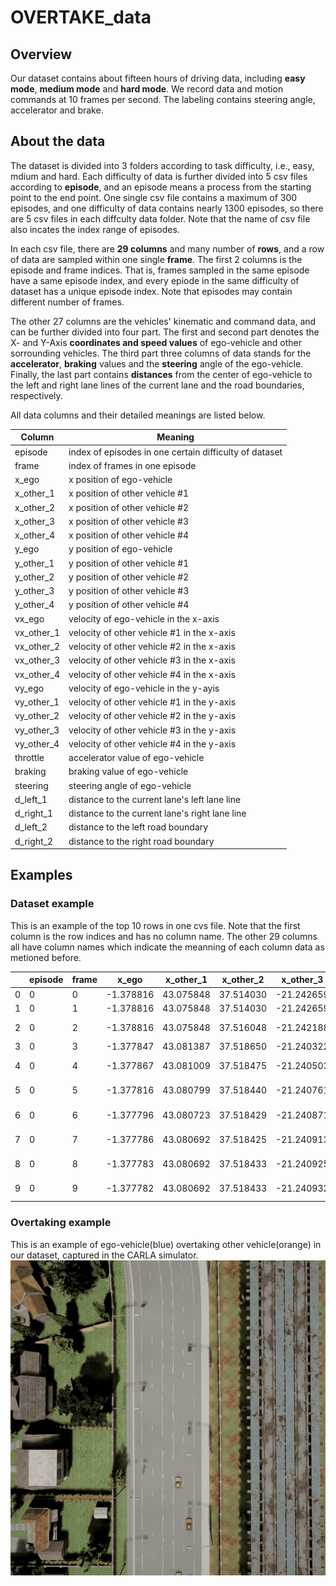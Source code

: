 # OVERTAKE_data

## Overview

Our dataset contains about fifteen hours of driving data, including **easy mode**, **medium mode** and **hard mode**. We record data and motion commands at 10 frames per second. The labeling contains steering angle, accelerator and brake.

## About the data

The dataset is divided into 3 folders according to task difficulty, i.e., easy, mdium and hard. Each difficulty of data is further divided into 5 csv files according to **episode**, and an episode means a process from the starting point to the end point. One single csv file contains a maximum of 300 episodes, and one difficulty of data contains nearly 1300 episodes, so there are 5 csv files in each diffculty data folder. Note that the name of csv file also incates the index range of episodes.

In each csv file, there are **29 columns** and many number of **rows**, and a row of data are sampled within one single **frame**. The first 2 columns is the episode and frame indices. That is, frames sampled in the same episode have a same episode index, and every epiode in the same difficulty of dataset has a unique episode index. Note that episodes may contain different number of frames.

The other 27 columns are the vehicles' kinematic and command data, and can be further divided into four part. The first and second part denotes the X- and Y-Axis **coordinates and speed values** of ego-vehicle and other sorrounding vehicles. The third part three columns of data stands for the **accelerator**, **braking** values and the **steering** angle of the ego-vehicle. Finally, the last part contains **distances** from the center of ego-vehicle to the left and right lane lines of the current lane and the road boundaries, respectively.

All data columns and their detailed meanings are listed below.

| Column  | Meaning |
| ------- | ------- |
| episode | index of episodes in one certain difficulty of dataset |
| frame | index of frames in one episode |
| x_ego | x position of ego-vehicle |
| x_other_1 | x position of other vehicle #1 |
| x_other_2 | x position of other vehicle #2 |
| x_other_3 | x position of other vehicle #3 |
| x_other_4 | x position of other vehicle #4 |
| y_ego | y position of ego-vehicle |
| y_other_1 | y position of other vehicle #1 |
| y_other_2 | y position of other vehicle #2 |
| y_other_3 | y position of other vehicle #3 |
| y_other_4 | y position of other vehicle #4 |
| vx_ego | velocity of ego-vehicle in the x-axis |
| vx_other_1 | velocity of other vehicle #1 in the x-axis |
| vx_other_2 | velocity of other vehicle #2 in the x-axis |
| vx_other_3 | velocity of other vehicle #3 in the x-axis |
| vx_other_4 | velocity of other vehicle #4 in the x-axis |
| vy_ego | velocity of ego-vehicle in the y-ayis |
| vy_other_1 | velocity of other vehicle #1 in the y-axis |
| vy_other_2 | velocity of other vehicle #2 in the y-axis |
| vy_other_3 | velocity of other vehicle #3 in the y-axis |
| vy_other_4 | velocity of other vehicle #4 in the y-axis |
| throttle | accelerator value of ego-vehicle |
| braking  | braking value of ego-vehicle |
| steering | steering angle of ego-vehicle |
| d_left_1 | distance to the current lane's left lane line |
| d_right_1 | distance to the current lane's right lane line |
| d_left_2 | distance to the left road boundary |
| d_right_2 | distance to the right road boundary |

## Examples

### Dataset example

This is an example of the top 10 rows in one cvs file. Note that the first column is the row indices and has no column name. The other 29 columns all have column names which indicate the meanning of each column data as metioned before.

|      | episode | frame | x_ego     | x_other_1 | x_other_2 | x_other_3  | x_other_4  | y_ego      | y_other_1  | y_other_2  | y_other_3  | y_other_4  | vx_ego        | vx_other_1 | vx_other_2 | vx_other_3    | vx_other_4 | vy_ego    | vy_other_1 | vy_other_2 | vy_other_3 | vy_other_4 | throttle | braking | steering  | d_left_1 | d_right_1 | d_left_2 | d_right_2 |
| ---- | ------- | ----- | --------- | --------- | --------- | ---------- | ---------- | ---------- | ---------- | ---------- | ---------- | ---------- | ------------- | ---------- | ---------- | ------------- | ---------- | --------- | ---------- | ---------- | ---------- | ---------- | -------- | ------- | --------- | -------- | --------- | -------- | --------- |
| 0    | 0       | 0     | -1.378816 | 43.075848 | 37.514030 | -21.242659 | -33.793720 | 207.399994 | 207.399994 | 204.199997 | 204.099991 | 203.800003 | 0.000000e+00  | 0.000000   | 0.000000   | 0.000000e+00  | 0.000000   | 0.000000  | 0.000000   | 0.000000   | 0.000000   | 0.000000   | 0.0      | 0.0     | 0.000000  | 1.599994 | 1.900006  | 5.099994 | 1.900006  |
| 1    | 0       | 1     | -1.378816 | 43.075848 | 37.514030 | -21.242659 | -33.793720 | 207.399994 | 207.399994 | 204.199997 | 204.099991 | 203.800003 | 0.000000e+00  | 0.000000   | 0.000000   | 0.000000e+00  | 0.000000   | 0.000000  | 0.000000   | 0.000000   | 0.000000   | 0.000000   | 0.0      | 1.0     | -0.800000 | 1.599994 | 1.900006  | 5.099994 | 1.900006  |
| 2    | 0       | 2     | -1.378816 | 43.075848 | 37.516048 | -21.242188 | -33.793720 | 207.399994 | 207.399994 | 204.199982 | 204.100021 | 203.800003 | 0.000000e+00  | 0.000000   | 0.039877   | -7.456872e-12 | 0.000000   | 0.000000  | 0.000000   | -0.000003  | 0.001109   | 0.000000   | 0.0      | NaN     | 0.800000  | 1.599994 | 1.900006  | 5.099994 | 1.900006  |
| 3    | 0       | 3     | -1.377847 | 43.081387 | 37.518650 | -21.240322 | -33.793350 | 207.399445 | 207.399796 | 204.200546 | 204.099854 | 203.800003 | 3.657267e-04  | -0.002114  | -0.001971  | 9.642183e-04  | 0.000000   | -0.037941 | -0.001820  | 0.001286   | -0.004583  | 0.000000   | 0.7      | 0.0     | -0.031490 | 1.599445 | 1.900555  | 5.099445 | 1.900555  |
| 4    | 0       | 4     | -1.377867 | 43.081009 | 37.518475 | -21.240503 | -33.791050 | 207.399368 | 207.399689 | 204.200424 | 204.099777 | 203.801300 | -5.397946e-08 | -0.001512  | -0.001016  | -5.815665e-04 | 0.000019   | 0.004897  | 0.001210   | -0.001752  | 0.001263   | -0.000171  | 0.7      | 0.0     | -0.215264 | 1.599368 | 1.900632  | 5.099368 | 1.900632  |
| 5    | 0       | 5     | -1.377816 | 43.080799 | 37.518440 | -21.240761 | -33.791470 | 207.398987 | 207.399628 | 204.200394 | 204.099777 | 203.800613 | -8.069370e-05 | -0.000661  | -0.000463  | -2.371819e-04 | -0.000642  | 0.009371  | 0.001019   | -0.001033  | 0.001417   | -0.000556  | 0.7      | 0.0     | -0.006196 | 1.598987 | 1.901013  | 5.098987 | 1.901013  |
| 6    | 0       | 6     | -1.377796 | 43.080723 | 37.518429 | -21.240871 | -33.791767 | 207.398987 | 207.399643 | 204.200302 | 204.099899 | 203.800308 | -4.515704e-05 | -0.000242  | -0.000166  | -9.692906e-05 | -0.000291  | 0.005386  | 0.000418   | -0.000467  | 0.000626   | -0.000237  | 0.7      | 0.0     | 0.000687  | 1.598987 | 1.901013  | 5.098987 | 1.901013  |
| 7    | 0       | 7     | -1.377786 | 43.080692 | 37.518425 | -21.240913 | -33.791897 | 207.398987 | 207.399582 | 204.200348 | 204.099854 | 203.800171 | -1.858471e-05 | -0.000087  | -0.000056  | -4.138955e-05 | -0.000123  | 0.002229  | 0.000157   | 0.000058   | -0.000028  | -0.000093  | 0.7      | 0.0     | 0.002111  | 1.598987 | 1.901013  | 5.098987 | 1.901013  |
| 8    | 0       | 8     | -1.377783 | 43.080692 | 37.518433 | -21.240925 | -33.791950 | 207.398804 | 207.399567 | 204.200363 | 204.099838 | 203.800125 | -6.908410e-06 | -0.000036  | -0.000022  | -1.640508e-05 | -0.000049  | 0.000196  | -0.000004  | 0.000030   | -0.000041  | -0.000040  | 0.7      | 0.0     | 0.002621  | 1.598804 | 1.901196  | 5.098804 | 1.901196  |
| 9    | 0       | 9     | -1.377782 | 43.080692 | 37.518433 | -21.240932 | -33.791965 | 207.398743 | 207.399567 | 204.200363 | 204.099823 | 203.800095 | -2.370085e-06 | -0.000020  | -0.000013  | -6.677407e-06 | -0.000017  | 0.000040  | -0.000002  | 0.000012   | -0.000017  | -0.000039  | 0.7      | 0.0     | 0.002692  | 1.598743 | 1.901257  | 5.098743 | 1.901257  |


### Overtaking example
This is an example of ego-vehicle(blue) overtaking other vehicle(orange) in our dataset, captured in the CARLA simulator.
<img src="overtake.gif"/>
